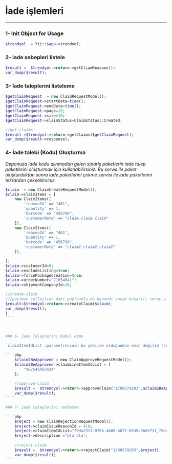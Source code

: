 # İade işlemleri 
_________________


### 1- Init Object for Usage

````php
$trendyol  = Yii::$app->trendyol;
````

### 2- iade sebepleri listele
````php
$result =  $trendyol->return->getCliamReasons();
var_dump($result);
````



### 3- İade taleplerini listeleme

````php
$getClaimRequest  = new ClaimRequestModel();
$getClaimRequest->startDate=time();
$getClaimRequest->endDate=time();
$getClaimRequest->page=10;
$getClaimRequest->size=10;
$getClaimRequest->claimStatus=ClaimStatus::Created;

//get-claims
$result =$trendyol->return->getClaims($getClaimRequest);
var_dump($result->response);
````




### 4- İade talebi (Kodu) Oluşturma

*Deponuza iade kodu alınmadan gelen sipariş paketlerin iade talep paketlerini oluşturmak için kullanabilirsiniz. Bu servis ile paket oluşturduktan sonra iade paketlerini çekme servisi ile iade paketlerini tekrardan çekebilirsiniz.*

`````php
$claim  = new ClaimCreateRequestModel();
$claim->claimItems = [
    new ClaimItems([
        'reasonId' => "401", 
        'quantity' => 1,
        'barcode' => "456789",
        'customerNote' => "claim claim claim"
    ]),
    new ClaimItems([
        'reasonId' => "401", 
        'quantity' => 1,
        'barcode' => "456790",
        'customerNote' => "claim2 claim2 claim2"
    ]),

];
$claim->customerId=0;
$claim->excludeListing=true;
$claim->forcePackageCreation=true;
$claim->orderNumber="21654641";
$claim->shipmentCompanyId=10;

//create-claim
///postman collection daki payloadla da denendi ancak başarılı sonuç alınamadı
$result=$trendyol->return->createClaim($claim);
var_dump($result);
}
````



### 6- İade Taleplerini Kabul etme

`claimItemIdList :parametresinin bu şekilde olduğundan emin değilim trendyol dökümantasyonda açık bir şekilde yazmıyor bunu teyid etmek gerekecek`

````php
    $claim2BeApproved = new ClaimApproveRequestModel();
    $claim2BeApproved->claimLineItemIdList = [
        "967546455434"
    ];
    
    //approve-claim
    $result =  $trendyol->return->approveClaim("1700579203",$claim2BeApproved);
    var_dump($result);
````

### 7- iade taleplerini reddetme

````php
    $reject = new ClaimRejectionRequestModel();
    $reject->claimIssueReasonId = 418;
    $reject->claimItemIdList="f9da2317-876b-4b86-b8f7-0535c3b65731,f9da2317-876b-4b86-b8f7-0535c3b65732";
    $reject->description ="bla bla";
    
    //reject-claim
    $result =  $trendyol->return->rejectClaim("1700579203",$reject);
    var_dump($result);
````